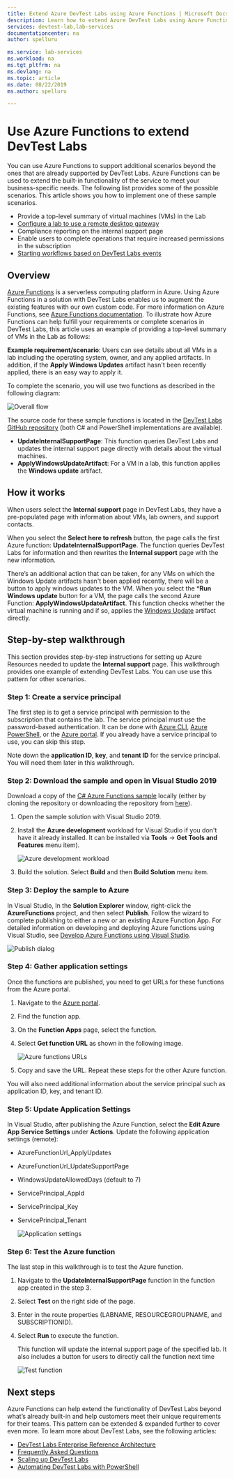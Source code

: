 ```yaml
---
title: Extend Azure DevTest Labs using Azure Functions | Microsoft Docs
description: Learn how to extend Azure DevTest Labs using Azure Functions. 
services: devtest-lab,lab-services
documentationcenter: na
author: spelluru

ms.service: lab-services
ms.workload: na
ms.tgt_pltfrm: na
ms.devlang: na
ms.topic: article
ms.date: 08/22/2019
ms.author: spelluru

---
```

# Use Azure Functions to extend DevTest Labs
You can use Azure Functions to support additional scenarios beyond the ones that are already supported by DevTest Labs. Azure Functions can be used to extend the built-in functionality of the service to meet your business-specific needs. The following list provides some of the possible scenarios. This article shows you how to implement one of these sample scenarios.

- Provide a top-level summary of virtual machines (VMs) in the Lab
- [Configure a lab to use a remote desktop gateway](configure-lab-remote-desktop-gateway.md)
- Compliance reporting on the internal support page
- Enable users to complete operations that require increased permissions in the subscription
- [Starting workflows based on DevTest Labs events](https://github.com/RogerBestMsft/DTL-SecureArtifactData)

## Overview
[Azure Functions](../azure-functions/functions-overview.md) is a serverless computing platform in Azure. Using Azure Functions in a solution with DevTest Labs enables us to augment the existing features with our own custom code. For more information on Azure Functions, see [Azure Functions documentation](../azure-functions/functions-overview.md). To illustrate how Azure Functions can help fulfill your requirements or complete scenarios in DevTest Labs, this article uses an example of providing a top-level summary of VMs in the Lab as follows:

**Example requirement/scenario**: Users can see details about all VMs in a lab including the operating system, owner, and any applied artifacts.  In addition, if the **Apply Windows Updates** artifact hasn't been recently applied, there is an easy way to apply it.

To complete the scenario, you will use two functions as described in the following diagram:  

![Overall flow](./media/extend-devtest-labs-azure-functions/flow.png)

The source code for these sample functions is located in the [DevTest Labs GitHub repository](https://github.com/Azure/azure-devtestlab/tree/master/samples/DevTestLabs/AzureFunctions) (both C# and PowerShell implementations are available).

- **UpdateInternalSupportPage**: This function queries DevTest Labs and updates the internal support page directly with details about the virtual machines.
- **ApplyWindowsUpdateArtifact**: For a VM in a lab, this function applies the **Windows update** artifact.

## How it works
When users select the **Internal support** page in DevTest Labs, they have a pre-populated page with information about VMs, lab owners, and support contacts.  

When you select the **Select here to refresh** button, the page calls the first Azure function: **UpdateInternalSupportPage**. The function queries DevTest Labs for information and then rewrites the **Internal support** page with the new information.

There’s an additional action that can be taken, for any VMs on which the Windows Update artifacts hasn't been applied recently, there will be a button to apply windows updates to the VM. When you select the ***Run Windows update** button for a VM, the page calls the second Azure Function: **ApplyWindowsUpdateArtifact**. This function checks whether the virtual machine is running and if so, applies the [Windows Update](https://github.com/Azure/azure-devtestlab/tree/master/Artifacts/windows-install-windows-updates) artifact directly.

## Step-by-step walkthrough
This section provides step-by-step instructions for setting up Azure Resources needed to update the **Internal support** page. This walkthrough provides one example of extending DevTest Labs. You can use use this pattern for other scenarios.

### Step 1: Create a service principal 
The first step is to get a service principal with permission to the subscription that contains the lab. The service principal must use the password-based authentication. It can be done with [Azure CLI](/cli/azure/create-an-azure-service-principal-azure-cli?view=azure-cli-latest), [Azure PowerShell](/powershell/azure/create-azure-service-principal-azureps?view=azps-2.5.0), or the [Azure portal](../active-directory/develop/howto-create-service-principal-portal.md). If you already have a service principal to use, you can skip this step.

Note down the **application ID**, **key**, and **tenant ID** for the service principal. You will need them later in this walkthrough. 

### Step 2: Download the sample and open in Visual Studio 2019
Download a copy of the [C# Azure Functions sample](https://github.com/Azure/azure-devtestlab/tree/master/samples/DevTestLabs/AzureFunctions/CSharp) locally (either by cloning the repository or downloading the repository from [here](https://github.com/Azure/azure-devtestlab/archive/master.zip)).  

1. Open the sample solution with Visual Studio 2019.  
1. Install the **Azure development** workload for Visual Studio if you don't have it already installed. It can be installed via **Tools** -> **Get Tools and Features** menu item).

    ![Azure development workload](./media/extend-devtest-labs-azure-functions/azure-development-workload-vs.png)
1. Build the solution. Select **Build** and then **Build Solution** menu item.

### Step 3: Deploy the sample to Azure
In Visual Studio, In the **Solution Explorer** window, right-click the **AzureFunctions** project, and then select **Publish**. Follow the wizard to complete publishing to either a new or an existing Azure Function App. For detailed information on developing and deploying Azure functions using Visual Studio, see [Develop Azure Functions using Visual Studio](../azure-functions/functions-develop-vs.md).

![Publish dialog](./media/extend-devtest-labs-azure-functions/publish-dialog.png)


### Step 4:  Gather application settings
Once the functions are published, you need to get URLs for these functions from the Azure portal. 

1. Navigate to the [Azure portal](https://portal.azure.com). 
1. Find the function app.
1. On the **Function Apps** page, select the function. 
1. Select **Get function URL** as shown in the following image. 

    ![Azure functions URLs](./media/extend-devtest-labs-azure-functions/function-url.png)
4. Copy and save the URL. Repeat these steps for the other Azure function. 

You will also need additional information about the service principal such as application ID, key, and tenant ID.


### Step 5:  Update Application Settings
In Visual Studio, after publishing the Azure Function, select the **Edit Azure App Service Settings** under **Actions**. Update the following application settings (remote):

- AzureFunctionUrl_ApplyUpdates
- AzureFunctionUrl_UpdateSupportPage
- WindowsUpdateAllowedDays (default to 7)
- ServicePrincipal_AppId
- ServicePrincipal_Key
- ServicePrincipal_Tenant

    ![Application settings](./media/extend-devtest-labs-azure-functions/application-settings.png)

### Step 6: Test the Azure function
The last step in this walkthrough is to test the Azure function.  

1. Navigate to the **UpdateInternalSupportPage** function in the function app created in the step 3. 
1. Select **Test** on the right side of the page. 
1. Enter in the route properties (LABNAME, RESOURCEGROUPNAME, and SUBSCRIPTIONID).
1. Select **Run** to execute the function.  

    This function will update the internal support page of the specified lab. It also includes a button for users to directly call the function next time

    ![Test function](./media/extend-devtest-labs-azure-functions/test-function.png)

## Next steps
Azure Functions can help extend the functionality of DevTest Labs beyond what’s already built-in and help customers meet their unique requirements for their teams. This pattern can be extended & expanded further to cover even more.  To learn more about DevTest Labs, see the following articles: 

- [DevTest Labs Enterprise Reference Architecture](devtest-lab-reference-architecture.md)
- [Frequently Asked Questions](devtest-lab-faq.md)
- [Scaling up DevTest Labs](devtest-lab-guidance-scale.md)
- [Automating DevTest Labs with PowerShell](https://github.com/Azure/azure-devtestlab/tree/master/samples/DevTestLabs/Modules/Library/Tests)








